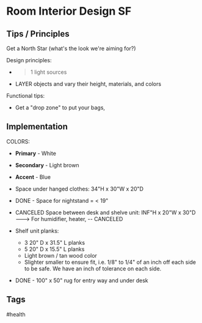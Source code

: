 # Room Interior Design SF

## Tips / Principles
Get a North Star (what's the look we're aiming for?)  

Design principles:
- > 1 light sources
- LAYER objects and vary their height, materials, and colors  

Functional tips:  
- Get a "drop zone" to put your bags, 

## Implementation

COLORS:
- **Primary** - White 
- **Secondary** - Light brown
- **Accent** - Blue

- Space under hanged clothes: 34"H x 30"W x 20"D
- DONE - Space for nightstand =  < 19"
- CANCELED Space between desk and shelve unit: INF"H x 20"W x 30"D ---> For humidifier, heater,  -- CANCELED 
- Shelf unit planks:
    - 3 20" D x 31.5" L planks 
    - 5 20" D x 15.5" L planks
    - Light brown / tan wood color  
    - Slighter smaller to ensure fit, i.e. 1/8" to 1/4" of an inch off each side to be safe. We have an inch of tolerance on each side.  
- DONE - 100" x 50" rug for entry way and under desk  

## Tags
#health

